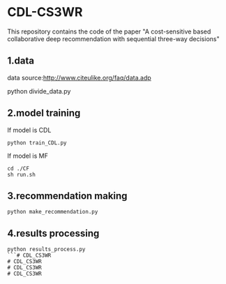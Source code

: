 # CDL-CS3WR
This repository contains the code of the paper  "A cost-sensitive based collaborative deep recommendation with sequential three-way decisions"

## 1.data
data source:http://www.citeulike.org/faq/data.adp

python divide_data.py
## 2.model training
If model is CDL
```
python train_CDL.py
```
If model is MF
```
cd ./CF
sh run.sh
```
## 3.recommendation making
```
python make_recommendation.py
```
## 4.results processing
```
python results_process.py
```# CDL_CS3WR
# CDL_CS3WR
# CDL_CS3WR
# CDL_CS3WR
